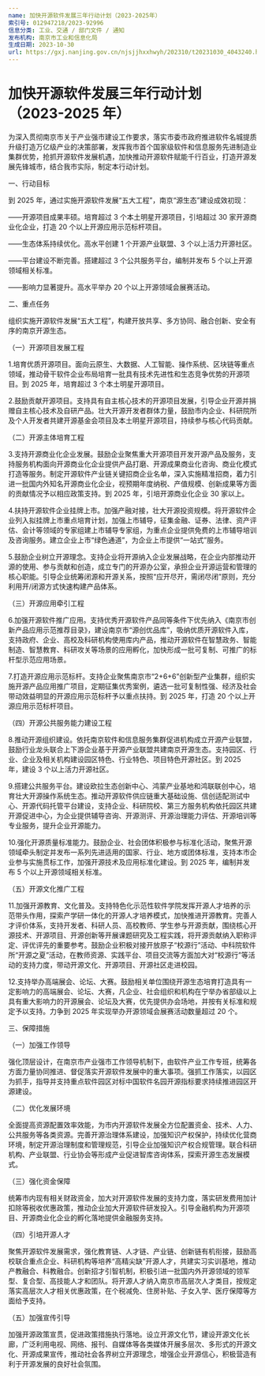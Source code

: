 ```yaml
---
name: 加快开源软件发展三年行动计划（2023-2025年）
索引号: 012947218/2023-92996
信息分类: 工业、交通 / 部门文件 / 通知
发布机构: 南京市工业和信息化局
生成日期: 2023-10-30
url: https://gxj.nanjing.gov.cn/njsjjhxxhwyh/202310/t20231030_4043240.html
---
```


# 加快开源软件发展三年行动计划（2023-2025 年）

为深入贯彻南京市关于产业强市建设工作要求，落实市委市政府推进软件名城提质升级打造万亿级产业的决策部署，发挥我市首个国家级软件和信息服务先进制造业集群优势，抢抓开源软件发展机遇，加快推动开源软件赋能千行百业，打造开源发展先锋城市，结合我市实际，制定本行动计划。

一、行动目标

到 2025 年，通过实施开源软件发展“五大工程”，南京“源生态”建设成效初现：

——开源项目成果丰硕。培育超过 3 个本土明星开源项目，引培超过 30 家开源商业化企业，打造 20 个以上开源应用示范标杆项目。

——生态体系持续优化。高水平创建 1 个开源产业联盟、3 个以上活力开源社区。

——平台建设不断完善。搭建超过 3 个公共服务平台，编制并发布 5 个以上开源领域相关标准。

——影响力显著提升。高水平举办 20 个以上开源领域会展赛活动。

二、重点任务

组织实施开源软件发展“五大工程”，构建开放共享、多方协同、融合创新、安全有序的南京开源生态。

（一）开源项目发展工程

1.培育优质开源项目。面向云原生、大数据、人工智能、操作系统、区块链等重点领域，推动骨干软件企业布局培育一批具有技术先进性和生态竞争优势的开源项目。到 2025 年，培育超过 3 个本土明星开源项目。

2.鼓励贡献开源项目。支持具有自主核心技术的开源项目发展，引导企业开源并捐赠自主核心技术及自研产品。壮大开源开发者群体力量，鼓励市内企业、科研院所及个人开发者共建开源基金会项目及本土明星开源项目，持续参与核心代码贡献。

（二）开源主体培育工程

3.支持开源商业化企业发展。鼓励企业聚焦重大开源项目开发开源产品及服务，支持服务机构面向开源商业化企业提供产品打磨、开源成果商业化咨询、商业化模式打造等服务。制定开源软件产业链关键招商企业名单，深入实施精准招商，着力引进一批国内外知名开源商业化企业，视预期年度纳税、产值规模、创新成果等方面的贡献情况予以相应政策支持。到 2025 年，引培开源商业化企业 30 家以上。

4.扶持开源软件企业挂牌上市。加强产融对接，壮大开源投资规模。将开源软件企业列入拟挂牌上市重点培育计划，加强上市辅导，征集金融、证券、法律、资产评估、会计等领域的专家组建上市辅导专家组，为重点企业提供免费的上市辅导培训及咨询服务。建立企业上市“绿色通道”，为企业上市提供“一站式”服务。

5.鼓励企业树立开源理念。支持企业将开源纳入企业发展战略，在企业内部推动开源的使用、参与贡献和创造，成立专门的开源办公室，承担企业开源运营和管理的核心职能。引导企业统筹闭源和开源关系，按照“应开尽开，需闭尽闭”原则，充分利用开/闭源方式快速构建产品体系。

（三）开源应用牵引工程

6.加强开源软件推广应用。支持优秀开源软件产品同等条件下优先纳入《南京市创新产品应用示范推荐目录》，建设南京市“源创优品库”，吸纳优质开源软件入库，支持政府、企业、高校及科研机构使用库内产品，推动开源软件在智慧政务、智能制造、智慧教育、科研攻关等场景的应用孵化，加快形成一批可复制、可推广的标杆型示范应用场景。

7.打造开源应用示范标杆。支持企业聚焦南京市“2+6+6”创新型产业集群，组织实施开源产品应用推广项目，定期征集优秀案例，遴选一批可复制性强、经济及社会带动效益明显的开源应用示范标杆予以重点扶持。到 2025 年，打造 20 个以上开源应用示范标杆项目。

（四）开源公共服务能力建设工程

8.推动开源组织建设。依托南京软件和信息服务集群促进机构成立开源产业联盟，鼓励行业龙头联合上下游企业基于开源产业联盟共建南京开源生态。支持园区、行业、企业及相关机构建设园区特色、行业特色、项目特色开源社区。到 2025 年，建设 3 个以上活力开源社区。

9.搭建公共服务平台。建设欧拉生态创新中心、鸿蒙产业基地和鸿联联创中心，培育壮大开源操作系统生态。推动开源软件供应链重大基础设施、信创适配测试中心、开源代码托管平台建设，支持企业、科研院校、第三方服务机构依托园区共建开源促进中心，为企业提供辅导咨询、开源测评、开源治理能力评估、开源培训等专业服务，提升企业开源能力。

10.强化开源质量标准能力。鼓励企业、社会团体积极参与标准化活动，聚焦开源领域牵头制定并发布一系列先进适用的国家、行业、地方或团体标准，支持本市企业参与实施贯标工作，加强开源技术及应用标准化建设。到 2025 年，编制并发布 5 个以上开源领域相关标准。

（五）开源文化推广工程

11.加强开源教育、文化普及。支持特色化示范性软件学院发挥开源人才培养的示范带头作用，探索产学研一体化的开源人才培养模式，加快推进开源教育。完善人才评价体系，支持开发者、科研人员、高校教师、学生参与开源贡献，围绕核心开源技术、开源项目、开源创新等开展课题研究及工程实践，将开源贡献纳入职称评定、评优评先的重要参考。鼓励企业积极对接开放原子“校源行”活动、中科院软件所“开源之夏”活动，在教师资源、实践平台、项目交流等方面加大对“校源行”等活动的支持力度，带动开源文化、开源项目、开源社区走进校园。

12.支持举办高端展会、论坛、大赛。鼓励相关单位围绕开源生态培育打造具有一定影响力的高端展会、论坛、大赛，凡企业、社会组织和机构在宁举办省部级以上具有重大影响力的开源展会、论坛及大赛，优先提供办会场地，并按有关标准和规定予以支持。力争到 2025 年实现举办开源领域会展赛活动数量超过 20 个。

三、保障措施

（一）加强工作领导

强化顶层设计，在南京市产业强市工作领导机制下，由软件产业工作专班，统筹各方面力量协同推进、督促落实开源软件发展中的重大事项。强抓工作落实，以园区为抓手，指导并支持重点软件园区对标中国软件名园开源指标要求持续推进园区开源建设。

（二）优化发展环境

全面提高资源配置效率效能，为市内开源软件发展全方位配置资金、技术、人力、公共服务等各类资源。完善开源治理体系建设，加强知识产权保护，持续优化营商环境，制定开源治理制度和管理规范，引导企业加强知识产权合规管理。联合科研机构、产业联盟、行业协会等形成产业促进智库咨询体系，探索开源生态发展模式。

（三）强化资金保障

统筹市内现有相关财政资金，加大对开源软件发展的支持力度，落实研发费用加计扣除等税收优惠政策，推动企业加大开源软件研发投入。引导金融机构为开源项目、开源商业化企业的孵化落地提供金融服务支持。

（四）引培开源人才

聚焦开源软件发展需求，强化教育链、人才链、产业链、创新链有机衔接，鼓励高校联合重点企业、科研机构等培养“高精尖缺”开源人才，共建实习实训基地，推动产教融合、科教融合。创新招才引智机制，积极引进一批国内外开源领域的领军型、复合型、高技能人才和团队。将开源人才纳入南京市高层次人才类目，按规定落实高层次人才相关优惠政策，在个税减免、住房补贴、子女入学、医疗保障等方面给予支持。

（五）加强宣传引导

加强开源政策宣贯，促进政策措施执行落地。设立开源文化节，建设开源文化长廊，广泛利用电视、网络、报刊、自媒体等各类媒体开展多层次、多形式的开源文化、开源成果宣传，推动社会各界树立开源理念，增强企业开源信心，积极营造有利于开源发展的良好社会氛围。
